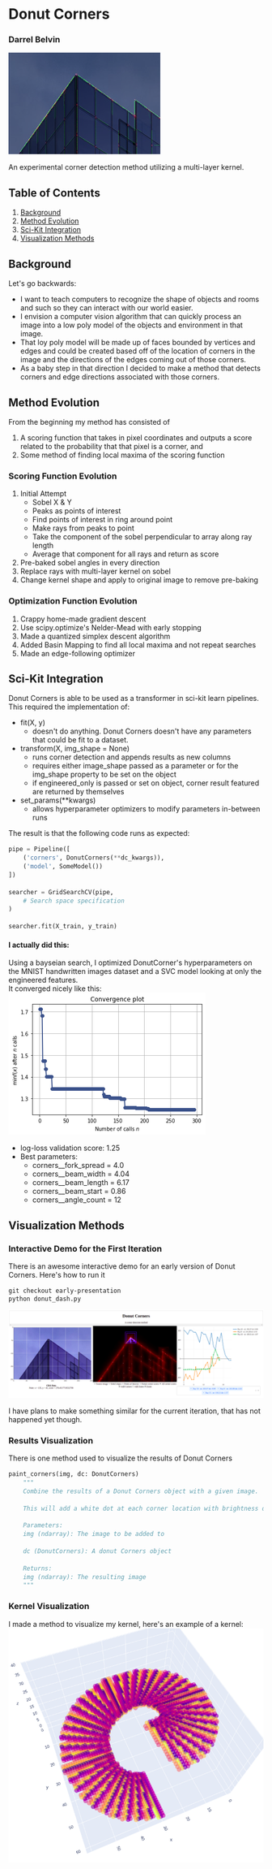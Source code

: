 # Donut Corners
### Darrel Belvin

![Image Not Found](./figures/try1_all.png "Results Example")

An experimental corner detection method utilizing a multi-layer kernel.

## Table of Contents
1. [Background](#Background)
1. [Method Evolution](#MethodEvolution)
1. [Sci-Kit Integration](#Sci-KitIntegration)
1. [Visualization Methods](#VisualizationMethods)

## Background
Let's go backwards:
- I want to teach computers to recognize the shape of objects and rooms and such so they can interact with our world easier.
- I envision a computer vision algorithm that can quickly process an image into a low poly model of the objects and environment in that image.
- That loy poly model will be made up of faces bounded by vertices and edges and could be created based off of the location of corners in the image and the directions of the edges coming out of those corners.
- As a baby step in that direction I decided to make a method that detects corners and edge directions associated with those corners.

## Method Evolution
From the beginning my method has consisted of
1. A scoring function that takes in pixel coordinates and outputs a score related to the probability that that pixel is a corner, and
2. Some method of finding local maxima of the scoring function

### Scoring Function Evolution
1. Initial Attempt
    - Sobel X & Y
    - Peaks as points of interest
    - Find points of interest in ring around point
    - Make rays from peaks to point
    - Take the component of the sobel perpendicular to array along ray length
    - Average that component for all rays and return as score
2. Pre-baked sobel angles in every direction
3. Replace rays with multi-layer kernel on sobel
4. Change kernel shape and apply to original image to remove pre-baking

### Optimization Function Evolution
1. Crappy home-made gradient descent
2. Use scipy.optimize's Nelder-Mead with early stopping
3. Made a quantized simplex descent algorithm
4. Added Basin Mapping to find all local maxima and not repeat searches
5. Made an edge-following optimizer

## Sci-Kit Integration

Donut Corners is able to be used as a transformer in sci-kit learn pipelines. This required the implementation of:
- fit(X, y)
    - doesn't do anything. Donut Corners doesn't have any parameters that could be fit to a dataset.
- transform(X, img_shape = None)
    - runs corner detection and appends results as new columns
    - requires either image_shape passed as a parameter or for the img_shape property to be set on the object
    - if engineered_only is passed or set on object, corner result featured are returned by themselves
- set_params(**kwargs)
    - allows hyperparameter optimizers to modify parameters in-between runs

The result is that the following code runs as expected:
```py
pipe = Pipeline([
    ('corners', DonutCorners(**dc_kwargs)),
    ('model', SomeModel())
])

searcher = GridSearchCV(pipe,
    # Search space specification 
)

searcher.fit(X_train, y_train)
```

#### I actually did this:
Using a bayseian search, I optimized DonutCorner's hyperparameters on the MNIST handwritten images dataset and a SVC model looking at only the engineered features.<br>
It converged nicely like this:
![Image Not Found](figures/MNIST_convergence.png)

- log-loss validation score: 1.25
- Best parameters:
    - corners__fork_spread = 4.0
    - corners__beam_width = 4.04
    - corners__beam_length = 6.17
    - corners__beam_start = 0.86
    - corners__angle_count = 12

## Visualization Methods

### Interactive Demo for the First Iteration
There is an awesome interactive demo for an early version of Donut Corners. Here's how to run it
```
git checkout early-presentation
python donut_dash.py
```
![Image Not Found](./figures/donut_dash.png "Interactive Visualization")

I have plans to make something similar for the current iteration, that has not happened yet though.

### Results Visualization

There is one method used to visualize the results of Donut Corners
```py
paint_corners(img, dc: DonutCorners)
    """
    Combine the results of a Donut Corners object with a given image. 
  
    This will add a white dot at each corner location with brightness dependant on the corner score and green lines along the top rays with brightness dependant on the ray score.
  
    Parameters: 
    img (ndarray): The image to be added to

    dc (DonutCorners): A donut Corners object
  
    Returns: 
    img (ndarray): The resulting image
    """
```

### Kernel Visualization
I made a method to visualize my kernel, here's an example of a kernel:
![Image Not Found](./figures/kernel_1.png "Results Example")